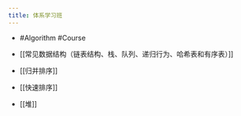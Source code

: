 ```yaml
---
title: 体系学习班
---
```


- #Algorithm #Course

- [[常见数据结构（链表结构、栈、队列、递归行为、哈希表和有序表）]]

- [[归并排序]]

- [[快速排序]]

- [[堆]]
